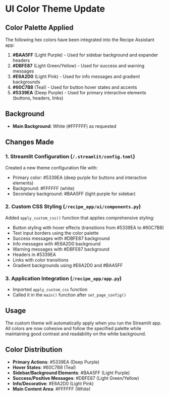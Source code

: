# UI Color Theme Update

## Color Palette Applied
The following hex colors have been integrated into the Recipe Assistant app:

1. **#BAA5FF** (Light Purple) - Used for sidebar background and expander headers
2. **#DBFE87** (Light Green/Yellow) - Used for success and warning messages
3. **#E6A2D0** (Light Pink) - Used for info messages and gradient backgrounds
4. **#60C7B8** (Teal) - Used for button hover states and accents
5. **#5339EA** (Deep Purple) - Used for primary interactive elements (buttons, headers, links)

## Background
- **Main Background**: White (#FFFFFF) as requested

## Changes Made

### 1. Streamlit Configuration (`/.streamlit/config.toml`)
Created a new theme configuration file with:
- Primary color: #5339EA (deep purple for buttons and interactive elements)
- Background: #FFFFFF (white)
- Secondary background: #BAA5FF (light purple for sidebar)

### 2. Custom CSS Styling (`/recipe_app/ui/components.py`)
Added `apply_custom_css()` function that applies comprehensive styling:
- Button styling with hover effects (transitions from #5339EA to #60C7B8)
- Text input borders using the color palette
- Success messages with #DBFE87 background
- Info messages with #E6A2D0 background
- Warning messages with #DBFE87 background
- Headers in #5339EA
- Links with color transitions
- Gradient backgrounds using #E6A2D0 and #BAA5FF

### 3. Application Integration (`/recipe_app/app.py`)
- Imported `apply_custom_css` function
- Called it in the `main()` function after `set_page_config()`

## Usage
The custom theme will automatically apply when you run the Streamlit app. All colors are now cohesive and follow the specified palette while maintaining good contrast and readability on the white background.

## Color Distribution
- **Primary Actions**: #5339EA (Deep Purple)
- **Hover States**: #60C7B8 (Teal)
- **Sidebar/Background Elements**: #BAA5FF (Light Purple)
- **Success/Positive Messages**: #DBFE87 (Light Green/Yellow)
- **Info/Decorative**: #E6A2D0 (Light Pink)
- **Main Content Area**: #FFFFFF (White)

